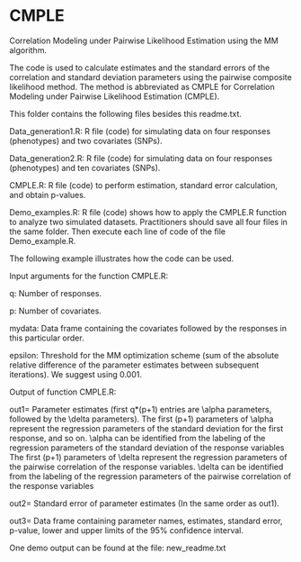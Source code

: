 # CMPLE
Correlation Modeling under Pairwise Likelihood Estimation using the MM algorithm.

The code is used to calculate estimates and the standard errors of the correlation
and standard deviation parameters using the pairwise composite likelihood method.  The method is abbreviated as CMPLE for Correlation Modeling
under Pairwise Likelihood Estimation (CMPLE).


This folder contains the following files besides this readme.txt. 

Data_generation1.R: R file (code) for simulating data on four responses (phenotypes) and two covariates (SNPs).

Data_generation2.R: R file (code) for simulating data on four responses (phenotypes) and ten covariates (SNPs).

CMPLE.R: R file (code) to perform estimation, standard error calculation, and obtain p-values. 

Demo_examples.R: R file (code) shows how to apply the CMPLE.R function to analyze two simulated datasets. Practitioners should save 
all four files in the same folder. Then execute each line of code of the file Demo_example.R. 

The following example illustrates how the code can be used.

Input arguments for the function CMPLE.R:

q: Number of responses.

p: Number of covariates.

mydata: Data frame containing the covariates followed by the responses in this particular order.

epsilon: Threshold for the MM optimization scheme (sum of the absolute relative difference of the parameter estimates 
between subsequent iterations). We suggest using 0.001.


Output of function CMPLE.R:


out1= Parameter estimates (first q*(p+1) entries are \alpha parameters, followed by the \delta parameters). The first (p+1) parameters of \alpha represent the 
regression parameters of the standard deviation for the first response, and so on. \alpha can be identified from the labeling of the 
regression parameters of the standard deviation of the response variables The first (p+1) parameters of \delta represent the 
regression parameters of the pairwise correlation of the response variables.  \delta can be identified from the labeling of the 
regression parameters of the pairwise correlation of the response variables

out2= Standard error of parameter estimates (In the same order as out1).

out3= Data frame containing parameter names, estimates, standard error, p-value, lower and upper limits of the 95\% confidence interval. 

One demo output can be found at the file: new_readme.txt

